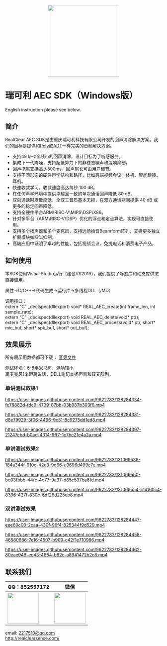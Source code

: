 [<p align="center"><img width="230" src="http://realclearsense.com/img/images/github_icon.png"></p>](http://realclearsense.com/)


# 瑞可利 AEC SDK（Windows版）
English instruction please see below.
## 简介
RealClear AEC SDK是由重庆瑞可利科技有限公司开发的回声消除解决方案。我们的目标是提供和[Poly](https://www.poly.com/cn/zh)或[ADT](https://www.adaptivedigital.com/)一样完美的音频解决方案。
- 支持48 kHz全频带的回声消除，设计目标为了听感服务。
- 集成下一代降噪，支持超低算力下的非稳态噪声和混响抑制。
- 回声拖尾支持高达500ms，回声尾长可由用户调节。
- 支持不同形态的硬件声学结构和路径，比如高端视频会议一体机、智能眼镜、耳机。
- 快速收敛学习，收敛速度高达每秒 100 dB。
- 在任何声学环境中提供卓越且一致的单次通话回声降低 80 dB。
- 双向通话时发散度低，全双工音质基本无损，在双方通话期间提供 40 dB 或更多的稳定回声降低。
- 支持全硬件平台ARM\RISC-V\MIPS\DSP\X86。
- 针对多平台（ARM\RISC-V\DSP）优化的浮点和定点算法，实现可直接使用。
- 支持多个扬声器和多个麦克风，支持远场拾音Beamform阵列，支持更多独立扩展模块如啸叫抑制。
- 高端应用中证明了卓越的性能，包括视频会议、免提电话和消费电子产品。
## 如何使用
本SDK使用Visual Studio运行（建议VS2019），我们提供了静态库和动态库供您直接调用。

属性->C/C++->代码生成->运行库->多线程DLL（/MD）

调用接口：  
extern "C" _declspec(dllexport) void* REAL_AEC_create(int frame_len, int sample_rate);  
extern "C" _declspec(dllexport) void REAL_AEC_delete(void* ptr);  
extern "C" _declspec(dllexport) void REAL_AEC_process(void* ptr, short* mic_buf, short* spk_buf, short* out_buf);  

## 效果展示
所有展示用数据都可下载： [音频文件](https://github.com/realclearsense/Real_AEC_Windows/tree/master/normal_room_demo_data)   


测试环境：6-8平米书房，混响较小   
离麦克风1米距离说话，DELL笔记本扬声器和双麦阵列。
### 单讲测试效果1
https://user-images.githubusercontent.com/9622783/128284334-fe78882d-fdc9-4739-87bb-03b987b303f6.mp4



https://user-images.githubusercontent.com/9622783/128284381-d8e79929-3f06-4496-9c51-8c9275dd1ed8.mp4



https://user-images.githubusercontent.com/9622783/128284397-21247cbd-b0ad-4314-9ff7-1c7bc21e4a2a.mp4


### 单讲测试效果2



https://user-images.githubusercontent.com/9622783/131069538-184a344f-910c-42e3-9d66-e9696d499c7e.mp4



https://user-images.githubusercontent.com/9622783/131069550-be03fbbb-44fc-4c77-9a37-d85c537ba6fd.mp4



https://user-images.githubusercontent.com/9622783/131069554-c1d160c4-8396-427f-830c-6df26d225cb8.mp4




### 双讲测试效果


https://user-images.githubusercontent.com/9622783/128284447-eee60c00-2caa-430f-96f4-825344f9d529.mp4



https://user-images.githubusercontent.com/9622783/128284458-46580686-7e16-4507-b909-c42f1e710986.mp4



https://user-images.githubusercontent.com/9622783/128284462-80eae948-ec43-4884-b82c-a8941472b2c8.mp4


## 联系我们

|QQ：852557172|微信|
|--------|--------|
|<img width="100" src="http://realclearsense.com/img/images/qq.jpg">|<img width="100" src="http://realclearsense.com/img/images/wechat.jpg">|
email: 2217510@qq.com   
http://realclearsense.com/
